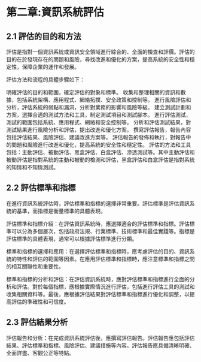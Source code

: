 # 第二章:資訊系統評估

## 2.1 評估的目的和方法

評估是指對一個資訊系統或資訊安全領域進行綜合的、全面的檢查和評價。評估的目的在於發現存在的問題和風險，尋找改進和優化的方案，提高系統的安全性和穩定性，保障企業的運作和發展。

評估方法和流程的具體步驟如下：

明確評估的目的和範圍，確定評估的對象和標準。
收集和整理相關的資訊和數據，包括系統架構、應用程式、網絡拓撲、安全政策和控制等。
進行風險評估和分析，評估系統的弱點和漏洞，分析對業務的影響和風險等級。
建立測試計劃和方案，選擇合適的測試方法和工具，制定測試項目和測試腳本。
進行評估測試，測試的範圍包括系統、應用程式、網絡和安全控制等。
分析和評估測試結果，對測試結果進行風險分析和評估，提出改進和優化方案。
撰寫評估報告，報告內容包括評估結果、風險評估、建議改進方案等。
評估報告的發佈和執行，對報告中的問題和風險進行改進和優化，提高系統的安全性和穩定性。
評估的方法和工具包括：主動評估、被動評估、黑盒評估、白盒評估、滲透測試等。其中主動評估和被動評估是指對系統的主動和被動的檢測和評估，黑盒評估和白盒評估是指對系統的知情和不知情測試。

## 2.2 評估標準和指標

在進行資訊系統評估時，評估標準和指標的選擇非常重要。評估標準是評估資訊系統的基準，而指標是衡量標準的具體表現。

評估標準和指標介紹：在評估資訊系統時，應選擇適合的評估標準和指標。評估標準可以分為多個層次，包括政府法規、行業標準、技術標準和最佳實踐等。指標是評估標準的具體表現，通常可以根據評估標準進行分類。

標準和指標的選擇和應用：在選擇評估標準和指標時，應考慮評估的目的、資訊系統的特性和評估的範圍等因素。在應用評估標準和指標時，應注意標準和指標之間的相互關聯性和重要性。

標準和指標的分析和評估：在評估資訊系統時，應對評估標準和指標進行全面的分析和評估。對於每個指標，應根據實際情況進行評估，包括進行評估工具的測試和收集相關資料等。最後，應根據評估結果對評估標準和指標進行優化和調整，以提高評估的準確性和可信度。

## 2.3 評估結果分析

評估報告和分析：在完成資訊系統評估後，應撰寫評估報告。評估報告應包括評估結果、評估標準和指標、風險評估、建議措施等內容。評估報告應具備清晰明確、全面詳盡、客觀公正等特點。
